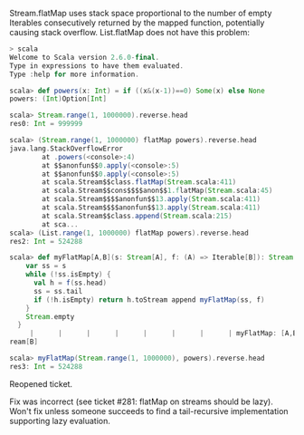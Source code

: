 Stream.flatMap uses stack space proportional to the number of empty Iterables consecutively returned by the mapped function, potentially causing stack overflow.  List.flatMap does not have this problem:

```scala
> scala
Welcome to Scala version 2.6.0-final.
Type in expressions to have them evaluated.
Type :help for more information.

scala> def powers(x: Int) = if ((x&(x-1))==0) Some(x) else None
powers: (Int)Option[Int]

scala> Stream.range(1, 1000000).reverse.head
res0: Int = 999999

scala> (Stream.range(1, 1000000) flatMap powers).reverse.head
java.lang.StackOverflowError
        at .powers(<console>:4)
        at $$anonfun$$0.apply(<console>:5)
        at $$anonfun$$0.apply(<console>:5)
        at scala.Stream$$class.flatMap(Stream.scala:411)
        at scala.Stream$$cons$$$$anon$$1.flatMap(Stream.scala:45)
        at scala.Stream$$$$anonfun$$13.apply(Stream.scala:411)
        at scala.Stream$$$$anonfun$$13.apply(Stream.scala:411)
        at scala.Stream$$class.append(Stream.scala:215)
        at sca...
scala> (List.range(1, 1000000) flatMap powers).reverse.head
res2: Int = 524288

scala> def myFlatMap[A,B](s: Stream[A], f: (A) => Iterable[B]): Stream[B] = {
    var ss = s
    while (!ss.isEmpty) {
      val h = f(ss.head)
      ss = ss.tail
      if (!h.isEmpty) return h.toStream append myFlatMap(ss, f)
    }
    Stream.empty
  }
     |      |      |      |      |      |      |      | myFlatMap: [A,B](Stream[A],(A) => Iterable[B])St
ream[B]

scala> myFlatMap(Stream.range(1, 1000000), powers).reverse.head
res3: Int = 524288
```
Reopened ticket.

Fix was incorrect (see ticket #281: flatMap on streams should be lazy).
Won't fix unless someone succeeds to find a tail-recursive implementation supporting lazy evaluation.
